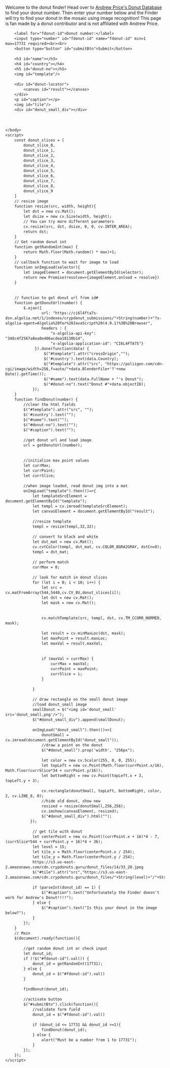 Welcome to the donut finder! Head over to <a href="https://andrewprice.art/17731-first-steps/donuts" target="_blank">Andrew Price's Donut Database</a> to find your donut number. Then enter your number below and the Finder will try to find your donut in the mosaic using image recognition! This page is fan made by a donut contributor and is not affiliated with Andrew Price.

<html>
    <head>
        <script src="https://ajax.googleapis.com/ajax/libs/jquery/3.6.0/jquery.min.js"></script>
        <script src="https://docs.opencv.org/3.3.1/opencv.js" type="text/javascript"></script>
        <script src="https://cryptoclidus.github.io/find_my_donut/donut_slice_0.js"></script>
        <script src="https://cryptoclidus.github.io/find_my_donut/donut_slice_1.js"></script>
        <script src="https://cryptoclidus.github.io/find_my_donut/donut_slice_2.js"></script>
        <script src="https://cryptoclidus.github.io/find_my_donut/donut_slice_3.js"></script>
        <script src="https://cryptoclidus.github.io/find_my_donut/donut_slice_4.js"></script>
        <script src="https://cryptoclidus.github.io/find_my_donut/donut_slice_5.js"></script>
        <script src="https://cryptoclidus.github.io/find_my_donut/donut_slice_6.js"></script>
        <script src="https://cryptoclidus.github.io/find_my_donut/donut_slice_7.js"></script>
        <script src="https://cryptoclidus.github.io/find_my_donut/donut_slice_8.js"></script>
        <script src="https://cryptoclidus.github.io/find_my_donut/donut_slice_9.js"></script>
    </head>
    <body>

        <label for="fdonut-id">Donut number:</label>
        <input type="number" id="fdonut-id" name="fdonut-id" min=1 max=17731 required><br><br>
        <button type="button" id="submitBtn">Submit</button>

        <h3 id="name"></h3>
        <h4 id="country"></h4>
        <h5 id="donut-no"></h5>
        <img id="template"/>
        
        <div id="donut-locator">
            <canvas id="result"></canvas>
        </div>
        <p id="caption"></p>
        <img id="tile"/>
        <div id="donut_small_div"></div>
        
        
        
    </body>
    <script>
        const donut_slices = [
            donut_slice_0,
            donut_slice_1,
            donut_slice_2,
            donut_slice_3,
            donut_slice_4,
            donut_slice_5,
            donut_slice_6,
            donut_slice_7,
            donut_slice_8,
            donut_slice_9
        ]
        // resize image 
        function resize(src, width, height){
            let dst = new cv.Mat();
            let dsize = new cv.Size(width, height);
            // You can try more different parameters
            cv.resize(src, dst, dsize, 0, 0, cv.INTER_AREA);
            return dst;
        }
        // Get random donut int
        function getRandomInt(max) {
            return Math.floor(Math.random() * max)+1;
        }
        // callback function to wait for image to load
        function onImgLoad(selector){
            let imageElement = document.getElementById(selector);
            return new Promise(resolve=>{imageElement.onload = resolve})
        }


        // function to get donut url from id#
        function getDonutUrl(number) {
            $.ajax({
                    url: "https://ci6l4fta7s-dsn.algolia.net/1/indexes/crypdonut_submissions/"+String(number)+"?x-algolia-agent=Algolia%20for%20JavaScript%20(4.9.1)%3B%20Browser",
                    headers : {
                        "x-algolia-api-key": "348c4f2567a8ea8e406acdea18138b14",
                        "x-algolia-application-id": "CI6L4FTA7S"}       
                 }).done(function(data) {
                     $("#template").attr("crossOrigin","");
                     $('#country').text(data.Country);
                     $("#template").attr("src", "https://poliigon.com/cdn-cgi/image/width=256,f=auto/"+data.BlenderFile+'?'+new Date().getTime());
                     $("#name").text(data.FullName + "'s Donut");
                     $("#donut-no").text("Donut #"+data.objectID);
                });
        }
        function findDonut(number) {
            //clear the html fields
            $("#template").attr("src", "");
            $('#country').text("");
            $("#name").text("");
            $("#donut-no").text("");
            $("#caption").text("");

            //get donut url and load image
            url = getDonutUrl(number);
                    
            
            //initialize max point values
            let currMax;
            let currPoint;
            let currSlice;
            
            //when image loaded, read donut img into a mat
            onImgLoad("template").then(()=>{
                let templateSrcElement = document.getElementById("template");
                let templ = cv.imread(templateSrcElement);
                let canvasElement = document.getElementById("result");
                
                //resize template
                templ = resize(templ,32,32);
                
                // convert to black and white
                let dst_mat = new cv.Mat();
                cv.cvtColor(templ, dst_mat, cv.COLOR_BGRA2GRAY, dstCn=0);
                templ = dst_mat;
                
                // perform match
                currMax = 0;
                
                // look for match in donut slices
                for (let i = 0; i < 10; i++) {
                    let src = cv.matFromArray(544,5440,cv.CV_8U,donut_slices[i]);
                    let dst = new cv.Mat();
                    let mask = new cv.Mat();


                    cv.matchTemplate(src, templ, dst, cv.TM_CCORR_NORMED, mask);

                    let result = cv.minMaxLoc(dst, mask);
                    let maxPoint = result.maxLoc;
                    let maxVal = result.maxVal;
                    
                    
                    if (maxVal > currMax) {
                        currMax = maxVal;
                        currPoint = maxPoint;
                        currSlice = i;
                    }
                    
                }
                    
                // draw rectangle on the small donut image
                //load donut_small image
                smallDonut = $("<img id='donut_small' src='donut_small.png'/>");
                $("#donut_small_div").append(smallDonut);
                
                onImgLoad("donut_small").then(()=>{
                    donutSmall = cv.imread(document.getElementById("donut_small"));
                    //draw a point on the donut
                    $("#donut_small").prop('width', "256px"); 
                    
                    let color = new cv.Scalar(255, 0, 0, 255);
                    let topLeft = new cv.Point(Math.floor(currPoint.x/16), Math.floor(currSlice*34 + currPoint.y/16));
                    let bottomRight = new cv.Point(topLeft.x + 3, topLeft.y + 3);

                    cv.rectangle(donutSmall, topLeft, bottomRight, color, 2, cv.LINE_8, 0);
                    //hide old donut, show new
                    resized = resize(donutSmall,256,256);
                    cv.imshow(canvasElement, resized);
                    $("#donut_small_div").html("");
               });
                
                // get tile with donut
                let centerPoint = new cv.Point((currPoint.x + 16)*4 - 7, (currSlice*544 + currPoint.y + 16)*4 + 36);
                let level = 15;
                let tile_x = Math.floor(centerPoint.x / 254);
                let tile_y = Math.floor(centerPoint.y / 254);
                https://s3.us-east-2.amazonaws.com/cdn.crypdonuts.guru/donut_files/14/33_28.jpeg
                $("#tile").attr("src","https://s3.us-east-2.amazonaws.com/cdn.crypdonuts.guru/donut_files/"+String(level)+"/"+String(tile_x)+"_"+String(tile_y)+".jpeg");
                
                if (parseInt(donut_id) == 1) {
                    $("#caption").text("Unfortunately the Finder doesn't work for Andrew's Donut!!!!");
                } else {
                    $("#caption").text("Is this your donut in the image below?");
                }
            });
        }
        // Main
        $(document).ready(function(){

            //get random donut int or check input
            let donut_id;
            if (!$("#fdonut-id").val()) {
                donut_id = getRandomInt(17731);
            } else {
                donut_id = $("#fdonut-id").val()
            }
            
            findDonut(donut_id);
            
            //activate button
            $("#submitBtn").click(function(){
                //validate form field
                donut_id = $("#fdonut-id").val()
                
                if (donut_id <= 17731 && donut_id >=1){
                    findDonut(donut_id);
                } else {
                    alert("Must be a number from 1 to 17731");
                }
            });            
        });
    </script>
</html>
